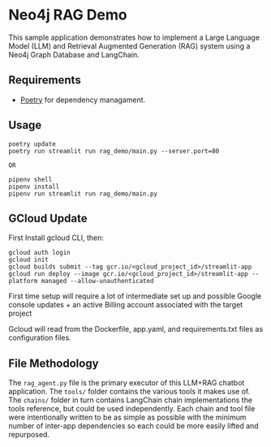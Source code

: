 # Neo4j RAG Demo
This sample application demonstrates how to implement a Large Language Model (LLM) and Retrieval Augmented Generation (RAG) system using a Neo4j Graph Database and LangChain.

## Requirements
- [Poetry](https://python-poetry.org) for dependency managament.

## Usage
```
poetry update
poetry run streamlit run rag_demo/main.py --server.port=80

OR

pipenv shell
pipenv install
pipenv run streamlit run rag_demo/main.py
```

## GCloud Update
First Install gcloud CLI, then:
```
gcloud auth login
gcloud init
gcloud builds submit --tag gcr.io/<gcloud_project_id>/streamlit-app
gcloud run deploy --image gcr.io/<gcloud_project_id>/streamlit-app --platform managed --allow-unauthenticated
```
First time setup will require a lot of intermediate set up and possible Google console updates + an active Billing account associated with the target project

Gcloud will read from the Dockerfile, app.yaml, and requirements.txt files as configuration files.

## File Methodology
The `rag_agent.py` file is the primary executor of this LLM+RAG chatbot application. The `tools/` folder contains the various tools it makes use of.  The `chains/` folder in turn contains LangChain chain implementations the tools reference, but could be used independently. Each chain and tool file were intentionally written to be as simple as possible with the minimum number of inter-app dependencies so each could be more easily lifted and repurposed.